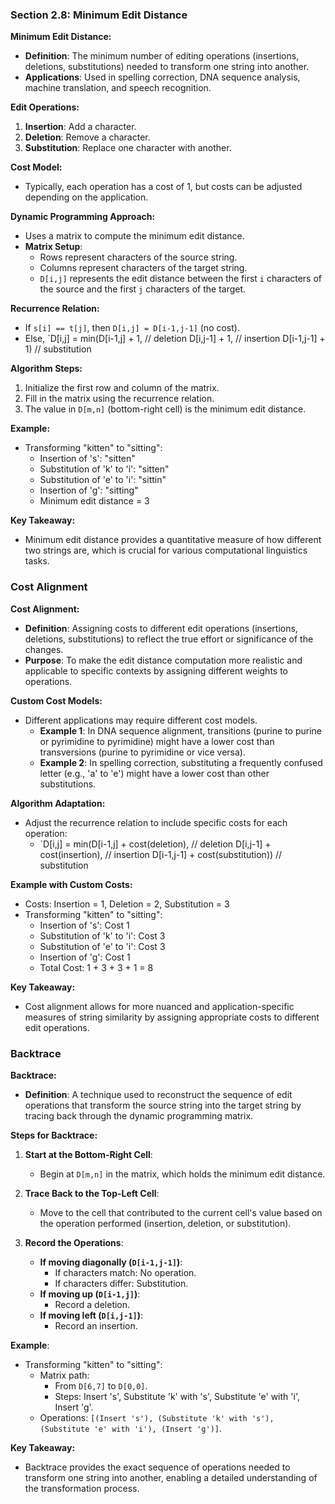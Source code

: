 ### Section 2.8: Minimum Edit Distance

**Minimum Edit Distance:**
- **Definition**: The minimum number of editing operations (insertions, deletions, substitutions) needed to transform one string into another.
- **Applications**: Used in spelling correction, DNA sequence analysis, machine translation, and speech recognition.

**Edit Operations:**
1. **Insertion**: Add a character.
2. **Deletion**: Remove a character.
3. **Substitution**: Replace one character with another.

**Cost Model:**
- Typically, each operation has a cost of 1, but costs can be adjusted depending on the application.

**Dynamic Programming Approach:**
- Uses a matrix to compute the minimum edit distance.
- **Matrix Setup**:
  - Rows represent characters of the source string.
  - Columns represent characters of the target string.
  - `D[i,j]` represents the edit distance between the first `i` characters of the source and the first `j` characters of the target.

**Recurrence Relation:**
- If `s[i] == t[j]`, then `D[i,j] = D[i-1,j-1]` (no cost).
- Else, `D[i,j] = min(D[i-1,j] + 1,  // deletion
                      D[i,j-1] + 1,  // insertion
                      D[i-1,j-1] + 1) // substitution

**Algorithm Steps:**
1. Initialize the first row and column of the matrix.
2. Fill in the matrix using the recurrence relation.
3. The value in `D[m,n]` (bottom-right cell) is the minimum edit distance.

**Example:**
- Transforming "kitten" to "sitting":
  - Insertion of 's': "sitten"
  - Substitution of 'k' to 'i': "sitten"
  - Substitution of 'e' to 'i': "sittin"
  - Insertion of 'g': "sitting"
  - Minimum edit distance = 3

**Key Takeaway:**
- Minimum edit distance provides a quantitative measure of how different two strings are, which is crucial for various computational linguistics tasks.

### Cost Alignment

**Cost Alignment:**
- **Definition**: Assigning costs to different edit operations (insertions, deletions, substitutions) to reflect the true effort or significance of the changes.
- **Purpose**: To make the edit distance computation more realistic and applicable to specific contexts by assigning different weights to operations.

**Custom Cost Models:**
- Different applications may require different cost models.
  - **Example 1**: In DNA sequence alignment, transitions (purine to purine or pyrimidine to pyrimidine) might have a lower cost than transversions (purine to pyrimidine or vice versa).
  - **Example 2**: In spelling correction, substituting a frequently confused letter (e.g., 'a' to 'e') might have a lower cost than other substitutions.

**Algorithm Adaptation:**
- Adjust the recurrence relation to include specific costs for each operation:
  - `D[i,j] = min(D[i-1,j] + cost(deletion),  // deletion
                  D[i,j-1] + cost(insertion),  // insertion
                  D[i-1,j-1] + cost(substitution))  // substitution

**Example with Custom Costs:**
- Costs: Insertion = 1, Deletion = 2, Substitution = 3
- Transforming "kitten" to "sitting":
  - Insertion of 's': Cost 1
  - Substitution of 'k' to 'i': Cost 3
  - Substitution of 'e' to 'i': Cost 3
  - Insertion of 'g': Cost 1
  - Total Cost: 1 + 3 + 3 + 1 = 8

**Key Takeaway:**
- Cost alignment allows for more nuanced and application-specific measures of string similarity by assigning appropriate costs to different edit operations.

### Backtrace

**Backtrace:**
- **Definition**: A technique used to reconstruct the sequence of edit operations that transform the source string into the target string by tracing back through the dynamic programming matrix.

**Steps for Backtrace:**
1. **Start at the Bottom-Right Cell**:
   - Begin at `D[m,n]` in the matrix, which holds the minimum edit distance.

2. **Trace Back to the Top-Left Cell**:
   - Move to the cell that contributed to the current cell's value based on the operation performed (insertion, deletion, or substitution).

3. **Record the Operations**:
   - **If moving diagonally (`D[i-1,j-1]`)**:
     - If characters match: No operation.
     - If characters differ: Substitution.
   - **If moving up (`D[i-1,j]`)**:
     - Record a deletion.
   - **If moving left (`D[i,j-1]`)**:
     - Record an insertion.

**Example**:
- Transforming "kitten" to "sitting":
  - Matrix path:
    - From `D[6,7]` to `D[0,0]`.
    - Steps: Insert 's', Substitute 'k' with 's', Substitute 'e' with 'i', Insert 'g'.
  - Operations: `[(Insert 's'), (Substitute 'k' with 's'), (Substitute 'e' with 'i'), (Insert 'g')]`.

**Key Takeaway:**
- Backtrace provides the exact sequence of operations needed to transform one string into another, enabling a detailed understanding of the transformation process.
